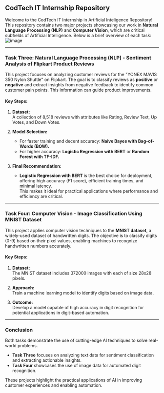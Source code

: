 

## CodTech IT Internship Repository

Welcome to the CodTech IT Internship in Artificial Inteligence  Repository! This repository contains two major projects showcasing our work in **Natural Language Processing (NLP)** and **Computer Vision**, which are critical subfields of Artificial Intelligence. Below is a brief overview of each task:
![image](https://github.com/user-attachments/assets/32205a48-b4f2-4b4d-ac1c-e15371807ddc)

---

### Task Three: Natural Language Processing (NLP) - Sentiment Analysis of Flipkart Product Reviews

This project focuses on analyzing customer reviews for the "YONEX MAVIS 350 Nylon Shuttle" on Flipkart. The goal is to classify reviews as **positive** or **negative** and extract insights from negative feedback to identify common customer pain points. This information can guide product improvements.

#### Key Steps:

1. **Dataset:**  
   A collection of 8,518 reviews with attributes like Rating, Review Text, Up Votes, and Down Votes.

2. **Model Selection:**  
   - For faster training and decent accuracy: **Naive Bayes with Bag-of-Words (BOW).**  
   - For higher accuracy: **Logistic Regression with BERT** or **Random Forest with TF-IDF.**

3. **Final Recommendation:**  
   - **Logistic Regression with BERT** is the best choice for deployment, offering high accuracy (F1 score), efficient training times, and minimal latency.  
     This makes it ideal for practical applications where performance and efficiency are critical.

---

### Task Four: Computer Vision - Image Classification Using MNIST Dataset

This project applies computer vision techniques to the **MNIST dataset**, a widely-used dataset of handwritten digits. The objective is to classify digits (0-9) based on their pixel values, enabling machines to recognize handwritten numbers accurately.

#### Key Steps:

1. **Dataset:**  
   The MNIST dataset includes 372000  images with  each of size 28x28 pixels.

2. **Approach:**  
   Train a machine learning model to identify digits based on image data.

3. **Outcome:**  
   Develop a model capable of high accuracy in digit recognition for potential applications in digit-based automation.

---

### Conclusion

Both tasks demonstrate the use of cutting-edge AI techniques to solve real-world problems.

- **Task Three** focuses on analyzing text data for sentiment classification and extracting actionable insights.
- **Task Four** showcases the use of image data for automated digit recognition.

These projects highlight the practical applications of AI in improving customer experiences and enabling automation.
